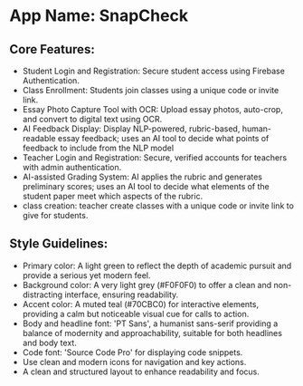 # **App Name**: SnapCheck

## Core Features:

- Student Login and Registration: Secure student access using Firebase Authentication.
- Class Enrollment: Students join classes using a unique code or invite link.
- Essay Photo Capture Tool with OCR: Upload essay photos, auto-crop, and convert to digital text using OCR.
- AI Feedback Display: Display NLP-powered, rubric-based, human-readable essay feedback; uses an AI tool to decide what points of feedback to include from the NLP model
- Teacher Login and Registration: Secure, verified accounts for teachers with admin authentication.
- AI-assisted Grading System: AI applies the rubric and generates preliminary scores; uses an AI tool to decide what elements of the student paper meet which aspects of the rubric.
- class creation: teacher create classes with a unique code or invite link to give for students.

## Style Guidelines:

- Primary color: A light green to reflect the depth of academic pursuit and provide a serious yet modern feel.
- Background color: A very light grey (#F0F0F0) to offer a clean and non-distracting interface, ensuring readability.
- Accent color: A muted teal (#70CBC0) for interactive elements, providing a calm but noticeable visual cue for calls to action.
- Body and headline font: 'PT Sans', a humanist sans-serif providing a balance of modernity and approachability, suitable for both headlines and body text.
- Code font: 'Source Code Pro' for displaying code snippets.
- Use clean and modern icons for navigation and key actions.
- A clean and structured layout to enhance readability and focus.